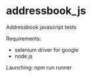 # addressbook_js
Addressbook javascript tests

Requirements:
* selenium driver for google
* node.js

Launching:
npm run runner